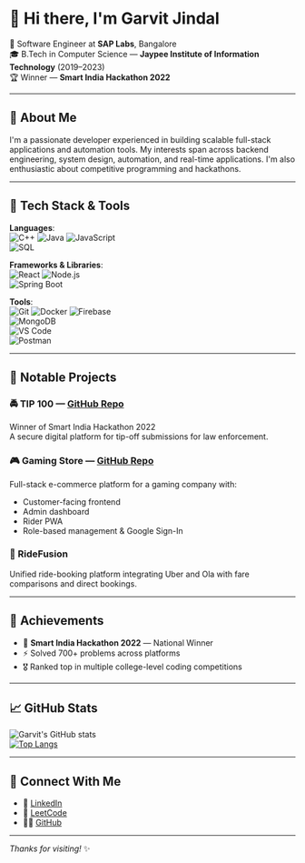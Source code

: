 # 👋 Hi there, I'm Garvit Jindal

🎯 Software Engineer at **SAP Labs**, Bangalore  
🎓 B.Tech in Computer Science — **Jaypee Institute of Information Technology** (2019–2023)  
🏆 Winner — **Smart India Hackathon 2022**   

---

## 🚀 About Me

I'm a passionate developer experienced in building scalable full-stack applications and automation tools. My interests span across backend engineering, system design, automation, and real-time applications. I'm also enthusiastic about competitive programming and hackathons.

---

## 🧠 Tech Stack & Tools

**Languages**:  
![C++](https://img.shields.io/badge/-C++-00599C?logo=c%2B%2B&logoColor=white) 
![Java](https://img.shields.io/badge/-Java-007396?logo=java&logoColor=white) 
![JavaScript](https://img.shields.io/badge/-JavaScript-F7DF1E?logo=javascript&logoColor=black)  
![SQL](https://img.shields.io/badge/-SQL-4479A1?logo=mysql&logoColor=white)

**Frameworks & Libraries**:  
![React](https://img.shields.io/badge/-React-61DAFB?logo=react&logoColor=black) 
![Node.js](https://img.shields.io/badge/-Node.js-339933?logo=node.js&logoColor=white)  
![Spring Boot](https://img.shields.io/badge/-Spring%20Boot-6DB33F?logo=spring-boot&logoColor=white)

**Tools**:  
![Git](https://img.shields.io/badge/-Git-F05032?logo=git&logoColor=white) 
![Docker](https://img.shields.io/badge/-Docker-2496ED?logo=docker&logoColor=white) 
![Firebase](https://img.shields.io/badge/-Firebase-FFCA28?logo=firebase&logoColor=black)  
![MongoDB](https://img.shields.io/badge/-MongoDB-47A248?logo=mongodb&logoColor=white)  
![VS Code](https://img.shields.io/badge/-VS%20Code-007ACC?logo=visual-studio-code&logoColor=white)  
![Postman](https://img.shields.io/badge/-Postman-FF6C37?logo=postman&logoColor=white)

---

## 🌟 Notable Projects

### 🚔 TIP 100 — [GitHub Repo](https://github.com/GarvitJ09/TIP100)
Winner of Smart India Hackathon 2022  
A secure digital platform for tip-off submissions for law enforcement.

### 🎮 Gaming Store — [GitHub Repo](https://github.com/GarvitJ09/Gaming-Store)
Full-stack e-commerce platform for a gaming company with:
- Customer-facing frontend
- Admin dashboard
- Rider PWA
- Role-based management & Google Sign-In

### 🚕 RideFusion
Unified ride-booking platform integrating Uber and Ola with fare comparisons and direct bookings.

---

## 🏅 Achievements

- 🥇 **Smart India Hackathon 2022** — National Winner
- ⚡ Solved 700+ problems across platforms
- 🎖️ Ranked top in multiple college-level coding competitions

---

## 📈 GitHub Stats

![Garvit's GitHub stats](https://github-readme-stats.vercel.app/api?username=GarvitJ09&show_icons=true&theme=default)  
[![Top Langs](https://github-readme-stats.vercel.app/api/top-langs/?username=GarvitJ09&layout=compact)](https://github.com/anuraghazra/github-readme-stats)

---

## 🔗 Connect With Me

- 🔗 [LinkedIn](https://www.linkedin.com/in/garvitjindal/)  
- 🧠 [LeetCode](https://leetcode.com/u/garvitjindal_)  
- 🧑‍💻 [GitHub](https://github.com/GarvitJ09)

---

_Thanks for visiting!_ ✨

